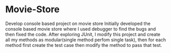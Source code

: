 # Movie-Store
Develop console based project on movie store
Initially developed the console based movie store where I used debugger to find the bugs and then fixed the code.
After exploring JUnit, I modify this project and create all my methods as modular(single method perfom single task),
 then for each method first create the test case then modify the method to pass that test.
